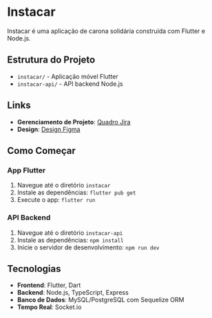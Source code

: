 # Instacar

Instacar é uma aplicação de carona solidária construída com Flutter e Node.js.

## Estrutura do Projeto

- `instacar/` - Aplicação móvel Flutter
- `instacar-api/` - API backend Node.js

## Links

- **Gerenciamento de Projeto**: [Quadro Jira](https://learningcode75.atlassian.net/jira/software/projects/SCRUM/boards/1/timeline?cloudId=5792cbcf-a254-4977-88ff-66f40fa57566)
- **Design**: [Design Figma](https://www.figma.com/design/14dpdfQ3Dwhp1j9VdXpljW/Instacar?node-id=0-1&p=f&t=qK1dvpwisGbqBNlc-0)

## Como Começar

### App Flutter

1. Navegue até o diretório `instacar`
2. Instale as dependências: `flutter pub get`
3. Execute o app: `flutter run`

### API Backend

1. Navegue até o diretório `instacar-api`
2. Instale as dependências: `npm install`
3. Inicie o servidor de desenvolvimento: `npm run dev`

## Tecnologias

- **Frontend**: Flutter, Dart
- **Backend**: Node.js, TypeScript, Express
- **Banco de Dados**: MySQL/PostgreSQL com Sequelize ORM
- **Tempo Real**: Socket.io
